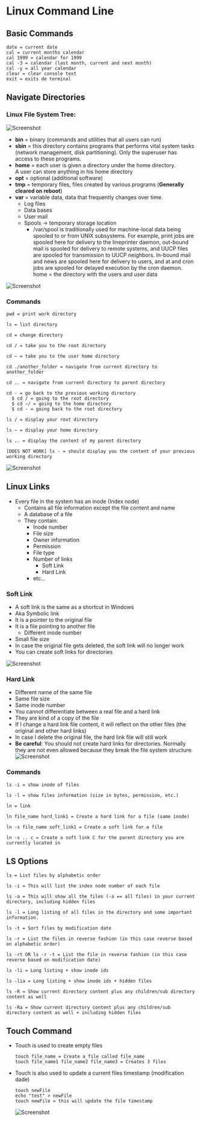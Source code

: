 # Linux Command Line

## Basic Commands

```
date = current date
cal = current months calendar
cal 1999 = calendar for 1999
cal -3 = calendar (last month, current and next month)
cal -y = all year calendar
clear = clear console text
exit = exits de terminal
```

## Navigate Directories

### Linux File System Tree:

![Screenshot](./Linux%20File%20System.png)

- **bin** = binary (commands and utilities that all users can run)
- **sbin** = this directory contains programs that performs vital system tasks (network management, disk partitioning). Only the superuser has access to these programs.
- **home** = each user is given a directory under the home directory. A user can store anything in his home directory
- **opt** = optional (additional software)
- **tmp** = temporary files, files created by various programs (**Generally cleared on reboot**)
- **var** = variable data, data that frequently changes over time.
  - Log files
  - Data bases
  - User mail
  - Spools -> temporary storage location
    - /var/spool is traditionally used for machine-local data being spooled to or from UNIX subsystems. For example, print jobs are spooled here for delivery to the lineprinter daemon, out-bound mail is spooled for delivery to remote systems, and UUCP files are spooled for transmission to UUCP neighbors. In-bound mail and news are spooled here for delivery to users, and at and cron jobs are spooled for delayed execution by the cron daemon.
  home = the directory with the users and user data

![Screenshot](./Linux%20Relative%20and%20Absolute%20paths.png)


### Commands

```
pwd = print work directory

ls = list directory

cd = change directory

cd / = take you to the root directory

cd ~ = take you to the user home directory

cd ./another_folder = navigate from current directory to another_folder

cd .. = navigate from current directory to parent directory

cd - = go back to the previous working directory
  $ cd / = going to the root directory
  $ cd ~/ = going to the home directory
  $ cd - = going back to the root directory

ls / = display your root directory

ls ~ = display your home directory

ls .. = display the content of my parent directory

[DOES NOT WORK] ls - = should display you the content of your previous working directory
```

![Screenshot](./LS%20-L%20OUTPUT.png)

## Linux Links

- Every file in the system has an inode (Index node)
  - Contains all file information except the file content and name  
  - A database of a file
  - They contain:
    - Inode number
    - File size
    - Owner information
    - Permission
    - File type
    - Number of links
      - Soft Link
      - Hard Link
    - etc...

### Soft Link
- A soft link is the same as a shortcut in Windows
- Aka Symbolic link
- It is a pointer to the original file
- It is a file pointing to another file
  - Different inode number
- Small file size
- In case the original file gets deleted, the soft link will no longer work
- You can create soft links for directories

![Screenshot](./Linux%20Soft%20Links.png)

### Hard Link
- Different name of the same file
- Same file size
- Same inode number
- You cannot differentiate between a real file and a hard link
- They are kind of a copy of the file
- If I change a hard link file content, it will reflect on the other files (the original and other hard links)
- In case I delete the original file, the hard link file will still work
- **Be careful**: You should not create hard links for directories. Normally they are not even allowed because they break the file system structure.
![Screenshot](./Linux%20Hard%20Links.png)

### Commands

```
ls -i = show inode of files

ls -l = show files information (size in bytes, permission, etc.)

ln = link

ln file_name hard_link1 = Create a hard link for a file (same inode)

ln -s file_name soft_link1 = Create a soft link for a file

ln -s .. c = Create a soft link C for the parent directory you are currently located in
```
## LS Options

```
ls = List files by alphabetic order

ls -i = This will list the index node number of each file

ls -a = This will show all the files (-a == all files) in your current directory, including hidden files

ls -l = Long listing of all files in the directory and some important information.

ls -t = Sort files by modification date

ls -r = List the files in reverse fashion (in this case reverse based on alphabetic order)

ls -rt OR ls -r -t = List the file in reverse fashion (in this case reverse based on modification date)

ls -li = Long listing + show inode ids

ls -lia = Long listing + show inode ids + hidden files

ls -R = Show current directory content plus any children/sub directory content as well

ls -Ra = Show current directory content plus any children/sub directory content as well + including hidden files
```

## Touch Command

- Touch is used to create empty files

  ```
  touch file_name = Create a file called file_name
  touch file_name1 file_name2 file_name3 = Creates 3 files
  ```

- Touch is also used to update a current files timestamp (modification dade)

  ```
  touch newFile
  echo "test" > newFile
  touch newFile = this will update the file timestamp
  ```

  ![Screenshot](Using%20Touch%20to%20Update%20Timestamp.png)
